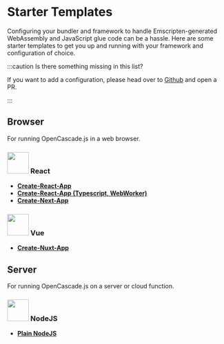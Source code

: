 # Starter Templates

Configuring your bundler and framework to handle Emscripten-generated WebAssembly and JavaScript glue code can be a hassle. Here are some starter templates to get you up and running with your framework and configuration of choice.

:::caution Is there something missing in this list?

If you want to add a configuration, please head over to [Github](https://github.com/donalffons/opencascade.js) and open a PR.

:::

## Browser

For running OpenCascade.js in a web browser.

### <img src="/img/logos/react.svg" width="50" height="50" /> React

* [**Create-React-App**](/download-starter-templates/ocjs-create-react-app-5.zip)
* [**Create-React-App (Typescript, WebWorker)**](/download-starter-templates/ocjs-create-react-app-web-worker.zip)
* [**Create-Next-App**](/download-starter-templates/ocjs-create-next-app-12.zip)

### <img src="/img/logos/vue.svg" width="50" height="50" /> Vue

* [**Create-Nuxt-App**](/download-starter-templates/ocjs-create-nuxt-app.zip)

## Server

For running OpenCascade.js on a server or cloud function.

### <img src="/img/logos/node.svg" width="50" height="50" /> NodeJS

* [**Plain NodeJS**](/download-starter-templates/ocjs-node.zip)